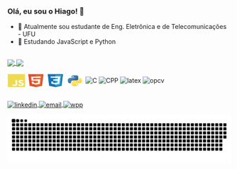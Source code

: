 ### Olá, eu sou o Hiago! 👋


- 📖 Atualmente sou estudante de Eng. Eletrônica e de Telecomunicações - UFU
- 🌱 Estudando JavaScript e Python
  
##
<a href="https://github.com/hiagohsantos">
  <img align="center" height= "180em"  src="https://acedev003-readme-stats.vercel.app/api?username=hiagohsantos&show_icons=true&theme=dark&rank_icon=github" />
  <img align="center" height= "180em"  src="https://acedev003-readme-stats.vercel.app/api/top-langs/?username=hiagohsantos&layout=compact&langs_count=6&theme=dark" />
</a>

<div style="display: inline_block"><br>
    <img align="center" alt="Js" height="30" width="40" src="https://raw.githubusercontent.com/devicons/devicon/master/icons/javascript/javascript-plain.svg">
    <img align="center" alt="HTML" height="30" width="40" src="https://raw.githubusercontent.com/devicons/devicon/master/icons/html5/html5-original.svg">
    <img align="center" alt="CSS" height="30" width="40" src="https://raw.githubusercontent.com/devicons/devicon/master/icons/css3/css3-original.svg">
    <img align="center" alt="Python" height="30" width="40" src="https://raw.githubusercontent.com/devicons/devicon/master/icons/python/python-original.svg">
    <img align="center" alt="C" height="30" width="40" src="https://cdn.jsdelivr.net/gh/devicons/devicon/icons/c/c-original.svg">
    <img align="center" alt="CPP" height="30" width="40" src="https://cdn.jsdelivr.net/gh/devicons/devicon/icons/cplusplus/cplusplus-original.svg">
    <img align="center" alt="latex" height="30" width="40" src="https://cdn.jsdelivr.net/gh/devicons/devicon/icons/latex/latex-original.svg">
    <img align="center" alt="opcv" height="30" width="40" src="https://cdn.jsdelivr.net/gh/devicons/devicon/icons/opencv/opencv-original-wordmark.svg">
</div>

##

<div>
   <a href="https://www.linkedin.com/in/hiago26/">
     <img align="center" alt="linkedin" src="https://img.shields.io/badge/LinkedIn-0077B5?style=for-the-badge&logo=linkedin&logoColor=white">
   </a>
  
   <a href="mailto:hiago1996@outlook.com,hiago.santos@ufu.br">
      <img align="center" alt="email" src="https://img.shields.io/badge/Gmail-D14836?style=for-the-badge&logo=gmail&logoColor=white">
   </a>
  
  <a href="https://wa.me/5535998883902">
    <img align="center" alt="wpp" src="https://img.shields.io/badge/WhatsApp-25D366?style=for-the-badge&logo=whatsapp&logoColor=white">
   </a>
</div>

![](https://raw.githubusercontent.com/hiagohsantos/hiagohsantos/output/github-contribution-grid-snake-dark.svg)

